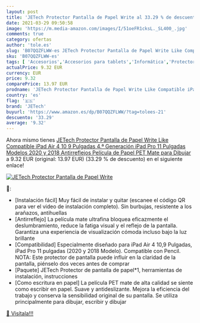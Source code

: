 ```yaml
---
layout: post
title: 'JETech Protector Pantalla de Papel Write al 33.29 % de descuento'
date: 2021-03-29 09:50:58
image: 'https://m.media-amazon.com/images/I/51oeFR1cksL._SL400_.jpg'
comments: true
category: ofertas
author: 'tole.es'
slug: 'B07QQZFLWW-es JETech Protector Pantalla de Papel Write Like Compatible...'
sku: 'B07QQZFLWW-es'
tags: [ 'Accesorios','Accesorios para tablets','Informática','Protectores de pantalla para tablets','ipad','jetech', ]
actualPrice: 9.32 EUR
currency: EUR
price: 9.32
comparePrice: 13.97 EUR
prodname: 'JETech Protector Pantalla de Papel Write Like Compatible iPad Air 4 10 9 Pulgadas  4.ª Generación   iPad Pro 11 Pulgadas  Modelos 2020 y 2018   Antirreflejos  Película de Papel PET Mate para Dibujar'
country: 'es'
flag: '🇪🇸'
brand: 'JETech'
buyurl: 'https://www.amazon.es/dp/B07QQZFLWW/?tag=tolees-21'
descuento: '33.29'
average: '9.32'
---
```


Ahora mismo tienes [JETech Protector Pantalla de Papel Write Like Compatible iPad Air 4 10 9 Pulgadas  4.ª Generación   iPad Pro 11 Pulgadas  Modelos 2020 y 2018   Antirreflejos  Película de Papel PET Mate para Dibujar](https://www.amazon.es/dp/B07QQZFLWW/?tag=tolees-21) a 9.32 EUR (original: 13.97 EUR) (33.29 %  de descuento) en el siguiente enlace!

[![JETech Protector Pantalla de Papel Write](https://m.media-amazon.com/images/I/51oeFR1cksL._SL400_.jpg)](https://www.amazon.es/dp/B07QQZFLWW/?tag=tolees-21)

🔎:

- [Instalación fácil] Muy fácil de instalar y quitar (escanee el código QR para ver el video de instalación completo). Sin burbujas, resistente a los arañazos, antihuellas
- [Antirreflejo] La película mate ultrafina bloquea eficazmente el deslumbramiento, reduce la fatiga visual y el reflejo de la pantalla. Garantiza una experiencia de visualización cómoda incluso bajo la luz brillante
- [Compatibilidad] Especialmente diseñado para iPad Air 4 10,9 Pulgadas, iPad Pro 11 pulgadas (2020 y 2018 Modelo). Compatible con Pencil. NOTA: Este protector de pantalla puede influir en la claridad de la pantalla, piénselo dos veces antes de comprar
- [Paquete] JETech Protector de pantalla de papel*1, herramientas de instalación, instrucciones
- [Como escritura en papel] La película PET mate de alta calidad se siente como escribir en papel. Suave y antideslizante. Mejora la eficiencia del trabajo y conserva la sensibilidad original de su pantalla. Se utiliza principalmente para dibujar, escribir y dibujar

[🛒 Visítala!!!](https://www.amazon.es/dp/B07QQZFLWW/?tag=tolees-21)

